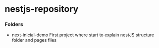 # nestjs-repository

### Folders

- next-inicial-demo
    First project where start to explain nestJS structure folder and pages files
